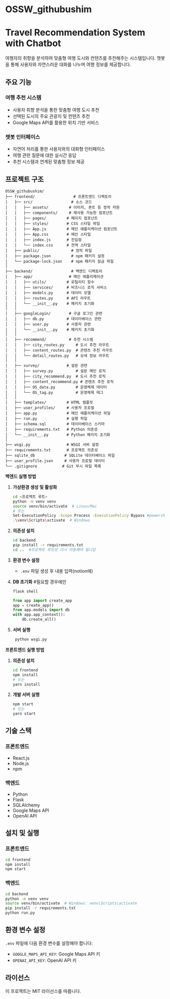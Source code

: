 # OSSW_githubushim

# Travel Recommendation System with Chatbot

여행자의 취향을 분석하여 맞춤형 여행 도시와 컨텐츠를 추천해주는 시스템입니다. 챗봇을 통해 사용자와 자연스러운 대화를 나누며 여행 정보를 제공합니다.

## 주요 기능

### 여행 추천 시스템
- 사용자 취향 분석을 통한 맞춤형 여행 도시 추천
- 선택된 도시의 주요 관광지 및 컨텐츠 추천
- Google Maps API를 활용한 위치 기반 서비스

### 챗봇 인터페이스
- 자연어 처리를 통한 사용자와의 대화형 인터페이스
- 여행 관련 질문에 대한 실시간 응답
- 추천 시스템과 연계된 맞춤형 정보 제공

## 프로젝트 구조

```
OSSW_githubushim/
├── frontend/                 # 프론트엔드 디렉토리
│   ├── src/                 # 소스 코드
│   │   ├── assets/         # 이미지, 폰트 등 정적 자원
│   │   ├── components/     # 재사용 가능한 컴포넌트
│   │   ├── pages/         # 페이지 컴포넌트
│   │   ├── styles/        # CSS 스타일 파일
│   │   ├── App.js         # 메인 애플리케이션 컴포넌트
│   │   ├── App.css        # 메인 스타일
│   │   ├── index.js       # 진입점
│   │   └── index.css      # 전역 스타일
│   ├── public/              # 정적 파일
│   ├── package.json         # npm 패키지 설정
│   └── package-lock.json    # npm 패키지 잠금 파일
│
├── backend/                 # 백엔드 디렉토리
│   ├── app/                # 메인 애플리케이션
│   │   ├── utils/         # 유틸리티 함수
│   │   ├── services/      # 비즈니스 로직 서비스
│   │   ├── models.py      # 데이터 모델
│   │   ├── routes.py      # API 라우트
│   │   └── __init__.py    # 패키지 초기화
│   │
│   ├── googleLogin/        # 구글 로그인 관련
│   │   ├── db.py          # 데이터베이스 관련
│   │   ├── user.py        # 사용자 관련
│   │   └── __init__.py    # 패키지 초기화
│   │
│   ├── recommend/          # 추천 시스템
│   │   ├── city_routes.py     # 도시 추천 라우트
│   │   ├── content_routes.py  # 콘텐츠 추천 라우트
│   │   └── detail_routes.py   # 상세 정보 라우트
│   │
│   ├── survey/            # 설문 관련
│   │   ├── survey.py          # 설문 메인 로직
│   │   ├── city_recommend.py  # 도시 추천 로직
│   │   ├── content_recommend.py # 콘텐츠 추천 로직
│   │   ├── OS_data.py         # 운영체제 데이터
│   │   └── OS_tag.py          # 운영체제 태그
│   │
│   ├── templates/         # HTML 템플릿
│   ├── user_profiles/     # 사용자 프로필
│   ├── app.py             # 메인 애플리케이션 파일
│   ├── run.py             # 실행 파일
│   ├── schema.sql         # 데이터베이스 스키마
│   ├── requirements.txt   # Python 의존성
│   └── __init__.py        # Python 패키지 초기화
│
├── wsgi.py                # WSGI 서버 설정
├── requirements.txt       # 프로젝트 의존성
├── sqlite_db             # SQLite 데이터베이스 파일
├── user_profile.json     # 사용자 프로필 데이터
└── .gitignore           # Git 무시 파일 목록
```

**백엔드 실행 방법**

1. **가상환경 생성 및 활성화**
   ```sh
   cd <프로젝트 루트>
   python -m venv venv
   source venv/bin/activate  # Linux/Mac
   # 또는
   Set-ExecutionPolicy -Scope Process -ExecutionPolicy Bypass #powershell 사용할 때만
   .\venv\Scripts\activate  # Windows
   ```

2. **의존성 설치**
   ```sh
   cd backend
   pip install -r requirements.txt
   cd ..  #프로젝트 루트로 다시 이동해야 됩니당
   ```

3. **환경 변수 설정**
   - `.env` 파일 생성 후 내용 입력(notion에)
     
4. **DB 초기화**  #필요할 경우에만
   ```sh
   flask shell
   ```
   ```python
   from app import create_app
   app = create_app()
   from app.models import db
   with app.app_context():
       db.create_all()
   ```

5. **서버 실행**
   ```sh
    python wsgi.py
   ```


**프론트엔드 실행 방법**

1. **의존성 설치**
   ```sh
   cd frontend
   npm install
   # 또는
   yarn install
   ```

2. **개발 서버 실행**
   ```sh
   npm start
   # 또는
   yarn start
   ```


## 기술 스택

### 프론트엔드
- React.js
- Node.js
- npm

### 백엔드
- Python
- Flask
- SQLAlchemy
- Google Maps API
- OpenAI API

## 설치 및 실행

### 프론트엔드
```bash
cd frontend
npm install
npm start
```

### 백엔드
```bash
cd backend
python -m venv venv
source venv/bin/activate  # Windows: venv\Scripts\activate
pip install -r requirements.txt
python run.py
```

## 환경 변수 설정
`.env` 파일에 다음 환경 변수를 설정해야 합니다:
- `GOOGLE_MAPS_API_KEY`: Google Maps API 키
- `OPENAI_API_KEY`: OpenAI API 키

## 라이선스
이 프로젝트는 MIT 라이선스를 따릅니다.
